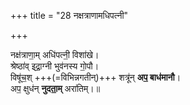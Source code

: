 +++
title = "28 नक्षत्राणामधिपत्नी"

+++

नक्ष॑त्राणा॒म् अधि॑पत्नी॒ विशा॑खे।  
श्रेष्ठा॑व् इ्द्रा॒ग्नी भुव॑नस्य गो॒पौ।  
विषू॑च॒श् +++(=विभिन्नगतीन्)+++ शत्रू॑न् **अप॒ बाध॑मानौ**।  
अप॒ क्षुध॑न् **नुदता॒म्** अरा॑तिम्।॥  
